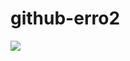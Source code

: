# github-erro2
<img src="![image](https://github.com/user-attachments/assets/24ae914b-5b0c-4d88-a115-80a9c94e1136)
">
